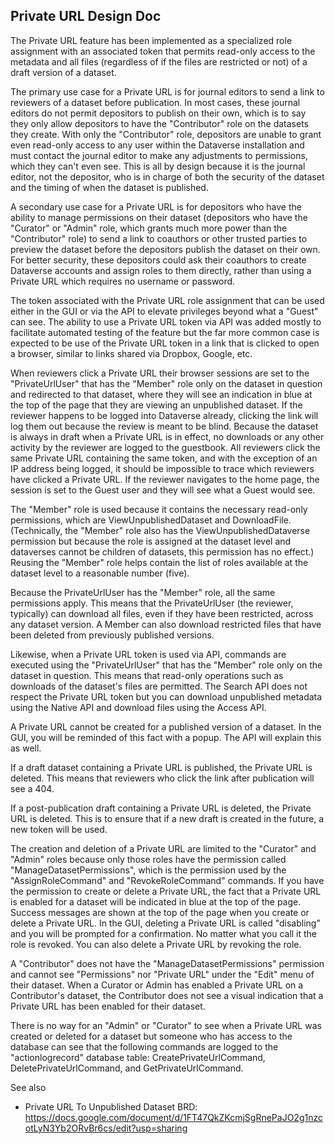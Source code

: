 Private URL Design Doc
----------------------

The Private URL feature has been implemented as a specialized role assignment with an associated token that permits read-only access to the metadata and all files (regardless of if the files are restricted or not) of a draft version of a dataset.

The primary use case for a Private URL is for journal editors to send a link to reviewers of a dataset before publication. In most cases, these journal editors do not permit depositors to publish on their own, which is to say they only allow depositors to have the "Contributor" role on the datasets they create. With only the "Contributor" role, depositors are unable to grant even read-only access to any user within the Dataverse installation and must contact the journal editor to make any adjustments to permissions, which they can't even see. This is all by design because it is the journal editor, not the depositor, who is in charge of both the security of the dataset and the timing of when the dataset is published.

A secondary use case for a Private URL is for depositors who have the ability to manage permissions on their dataset (depositors who have the "Curator" or "Admin" role, which grants much more power than the "Contributor" role) to send a link to coauthors or other trusted parties to preview the dataset before the depositors publish the dataset on their own. For better security, these depositors could ask their coauthors to create Dataverse accounts and assign roles to them directly, rather than using a Private URL which requires no username or password.

The token associated with the Private URL role assignment that can be used either in the GUI or via the API to elevate privileges beyond what a "Guest" can see. The ability to use a Private URL token via API was added mostly to facilitate automated testing of the feature but the far more common case is expected to be use of the Private URL token in a link that is clicked to open a browser, similar to links shared via Dropbox, Google, etc.

When reviewers click a Private URL their browser sessions are set to the "PrivateUrlUser" that has the "Member" role only on the dataset in question and redirected to that dataset, where they will see an indication in blue at the top of the page that they are viewing an unpublished dataset. If the reviewer happens to be logged into Dataverse already, clicking the link will log them out because the review is meant to be blind. Because the dataset is always in draft when a Private URL is in effect, no downloads or any other activity by the reviewer are logged to the guestbook. All reviewers click the same Private URL containing the same token, and with the exception of an IP address being logged, it should be impossible to trace which reviewers have clicked a Private URL. If the reviewer navigates to the home page, the session is set to the Guest user and they will see what a Guest would see.

The "Member" role is used because it contains the necessary read-only permissions, which are ViewUnpublishedDataset and DownloadFile. (Technically, the "Member" role also has the ViewUnpublishedDataverse permission but because the role is assigned at the dataset level and dataverses cannot be children of datasets, this permission has no effect.) Reusing the "Member" role helps contain the list of roles available at the dataset level to a reasonable number (five).

Because the PrivateUrlUser has the "Member" role, all the same permissions apply. This means that the PrivateUrlUser (the reviewer, typically) can download all files, even if they have been restricted, across any dataset version. A Member can also download restricted files that have been deleted from previously published versions.

Likewise, when a Private URL token is used via API, commands are executed using the "PrivateUrlUser" that has the "Member" role only on the dataset in question. This means that read-only operations such as downloads of the dataset's files are permitted. The Search API does not respect the Private URL token but you can download unpublished metadata using the Native API and download files using the Access API.

A Private URL cannot be created for a published version of a dataset. In the GUI, you will be reminded of this fact with a popup. The API will explain this as well.

If a draft dataset containing a Private URL is published, the Private URL is deleted. This means that reviewers who click the link after publication will see a 404.

If a post-publication draft containing a Private URL is deleted, the Private URL is deleted. This is to ensure that if a new draft is created in the future, a new token will be used.

The creation and deletion of a Private URL are limited to the "Curator" and "Admin" roles because only those roles have the permission called "ManageDatasetPermissions", which is the permission used by the "AssignRoleCommand" and "RevokeRoleCommand" commands. If you have the permission to create or delete a Private URL, the fact that a Private URL is enabled for a dataset will be indicated in blue at the top of the page. Success messages are shown at the top of the page when you create or delete a Private URL. In the GUI, deleting a Private URL is called "disabling" and you will be prompted for a confirmation. No matter what you call it the role is revoked. You can also delete a Private URL by revoking the role.

A "Contributor" does not have the "ManageDatasetPermissions" permission and cannot see "Permissions" nor "Private URL" under the "Edit" menu of their dataset. When a Curator or Admin has enabled a Private URL on a Contributor's dataset, the Contributor does not see a visual indication that a Private URL has been enabled for their dataset.

There is no way for an "Admin" or "Curator" to see when a Private URL was created or deleted for a dataset but someone who has access to the database can see that the following commands are logged to the "actionlogrecord" database table: CreatePrivateUrlCommand, DeletePrivateUrlCommand, and GetPrivateUrlCommand.

See also

* Private URL To Unpublished Dataset BRD: https://docs.google.com/document/d/1FT47QkZKcmjSgRnePaJO2g1nzcotLyN3Yb2ORvBr6cs/edit?usp=sharing
